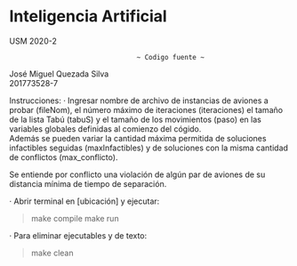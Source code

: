 # Inteligencia Artificial
USM 2020-2

                                    ~ Codigo fuente ~

José Miguel Quezada Silva  
201773528-7


Instrucciones:
· Ingresar nombre de archivo de instancias de aviones a probar (fileNom), el número máximo de 
iteraciones (iteraciones) el tamaño de la lista Tabú (tabuS) y el tamaño de los movimientos (paso) 
en las variables globales definidas al comienzo del cógido.  
Además se pueden variar la cantidad máxima permitida de soluciones infactibles seguidas (maxInfactibles) 
y de soluciones con la misma cantidad de conflictos (max_conflicto).  

Se entiende por conflicto una violación de algún par de aviones de su distancia mínima de tiempo 
de separación.  


· Abrir terminal en [ubicación] y ejecutar:  
> make compile
> make run

· Para eliminar ejecutables y de texto:  
> make clean
